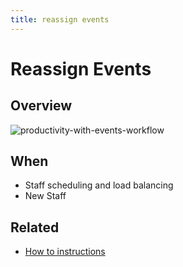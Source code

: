 ```yaml
---
title: reassign events
---
```


# Reassign Events

## Overview

![productivity-with-events-workflow]()

## When

- Staff scheduling and load balancing
- New Staff

## Related

- [How to instructions](http://bit.ly/2QZFCke)
